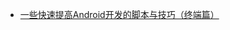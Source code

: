 * [一些快速提高Android开发的脚本与技巧（终端篇）](http://droidyue.com/blog/2016/05/02/android-development-bash-scripts/)